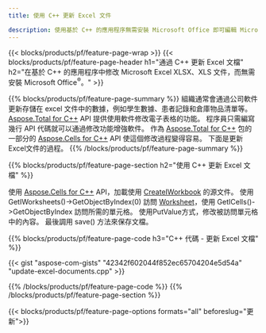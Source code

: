 ```yaml
---
title: 使用 C++ 更新 Excel 文件 

description: 使用基於 C++ 的應用程序無需安裝 Microsoft Office 即可編輯 Microsoft Excel XLSX、XLS、CSV 文檔。
---
```


{{< blocks/products/pf/feature-page-wrap >}}
{{< blocks/products/pf/feature-page-header h1="通過 C++ 更新 Excel 文檔" h2="在基於 C++ 的應用程序中修改 Microsoft Excel XLSX、XLS 文件，而無需安裝 Microsoft Office<sup>&reg;</sup>。" >}}

{{% blocks/products/pf/feature-page-summary %}}
組織通常會通過公司軟件更新存儲在 excel 文件中的數據，例如學生數據、患者記錄和倉庫物品清單等。 [Aspose.Total for C++](https://products.aspose.com/total/cpp/) API 提供使用軟件修改電子表格的功能。 程序員只需編寫幾行 API 代碼就可以通過修改功能增強軟件。 作為 [Aspose.Total for C++](https://products.aspose.com/total/cpp/) 包的一部分的 [Aspose.Cells for C++](https://products.aspose.com/cells/cpp/) API 使這個修改過程變得容易。 下面是更新Excel文件的過程。
{{% /blocks/products/pf/feature-page-summary  %}}

{{% blocks/products/pf/feature-page-section  h2="使用 C++ 更新 Excel 文檔" %}}

使用 [Aspose.Cells for C++](https://products.aspose.com/cells/cpp/) API，加載使用 [CreateIWorkbook](https://reference.aspose.com/cells/cpp/class/aspose.cells.factory#a93f7282b976d2a001d44198dedaceee8) 的源文件。 使用 GetIWorksheets()->GetObjectByIndex(0) 訪問 [Worksheet](https://reference.aspose.com/cells/cpp/class/aspose.cells.i_worksheet)，使用 GetICells()->GetObjectByIndex 訪問所需的單元格。 使用PutValue方式，修改被訪問單元格中的內容。 最後調用 save() 方法來保存文檔。

{{% blocks/products/pf/feature-page-code h3="C++ 代碼 - 更新 Excel 文檔" %}}

{{< gist "aspose-com-gists" "42342f602044f852ec65704204e5d54a" "update-excel-documents.cpp" >}}

{{% /blocks/products/pf/feature-page-code  %}}
{{% /blocks/products/pf/feature-page-section %}}

{{< blocks/products/pf/feature-page-options formats="all" beforeslug="更新">}}